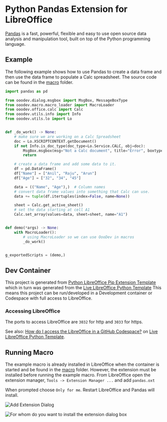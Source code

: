 # Python Pandas Extension for LibreOffice

[Pandas](https://pandas.pydata.org/) is a fast, powerful, flexible and easy to use open source data analysis and manipulation tool, built on top of the Python programming language.

## Example

The following example shows how to use Pandas to create a data frame and then use the data frame to populate a Calc spreadsheet.
The source code can be found in the [macro](./macro) folder.

```python
import pandas as pd

from ooodev.dialog.msgbox import MsgBox, MessageBoxType
from ooodev.macro.macro_loader import MacroLoader
from ooodev.office.calc import Calc
from ooodev.utils.info import Info
from ooodev.utils.lo import Lo


def _do_work() -> None:
    # make sure we are working on a Calc Spreadsheet
    doc = Lo.XSCRIPTCONTEXT.getDocument()
    if not Info.is_doc_type(doc_type=Lo.Service.CALC, obj=doc):
        MsgBox.msgbox(msg="Not a Calc document", title="Error", boxtype=MessageBoxType.ERRORBOX)
        return

    # create a data frame and add some data to it.
    df = pd.DataFrame()
    df["Name"] = ["Anil", "Raju", "Arun"]
    df["Age"] = ["32", "34", "45"]

    data = (("Name", "Age"),)  # Column names
    # convert data frame values into something that Calc can use.
    data += tuple(df.itertuples(index=False, name=None))

    sheet = Calc.get_active_sheet()
    # set the data starting at cell A1
    Calc.set_array(values=data, sheet=sheet, name="A1")


def demo(*args) -> None:
    with MacroLoader():
        # using MacroLoader so we can use OooDev in macros
        _do_work()


g_exportedScripts = (demo,)
```

## Dev Container

This project is generated from [Python LibreOffice Pip Extension Template](https://github.com/Amourspirit/python-libreoffice-pip) which in turn was generated from the [Live LibreOffice Python Template] This means this project can be run/developed in a Development container or Codespace with full access to LibreOffice.

### Accessing LibreOffice

The ports to access LibreOffice are `3032` for http and `3033` for https.

See also: [How do I access the LibreOffice in a GitHub Codespace?](https://github.com/Amourspirit/live-libreoffice-python/wiki/FAQ#how-do-i-access-the-libreoffice-in-a-github-codespace) on [Live LibreOffice Python Template].

## Running Macro

The example macro is already installed in LibreOffice when the container is started and be found in the [macro](./macro) folder.
However, the extension must be installed before running the example macro. From LibreOffice open the extension manager, `Tools -> Extension Manager ...` and add `pandas.oxt`

When prompted choose `Only for me`. Restart LibreOffice and Pandas will install.

![Add Extension Dialog](https://github.com/Amourspirit/python-libreoffice-pandas-ext/assets/4193389/d62d9a5b-299d-48bd-bc41-0d0ff6718364)

![For whom do you want to install the extension dialog box](https://github.com/Amourspirit/python-libreoffice-numpy-ext/assets/4193389/ee0369a2-f2f9-45d9-b093-66a138078f2a)

[Live LibreOffice Python Template]:https://github.com/Amourspirit/live-libreoffice-python